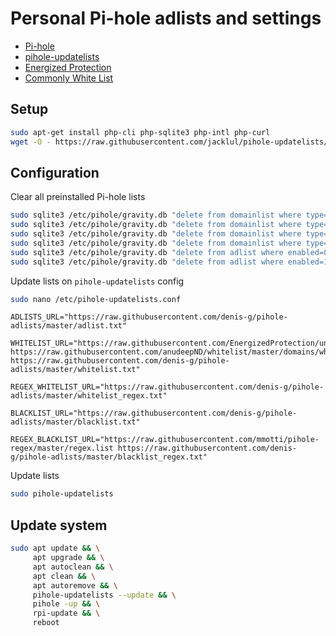 # Personal Pi-hole adlists and settings

- [Pi-hole](https://github.com/pi-hole/pi-hole)
- [pihole-updatelists](https://github.com/jacklul/pihole-updatelists)
- [Energized Protection](https://github.com/EnergizedProtection/block)
- [Commonly White List](https://github.com/anudeepND/whitelist)

## Setup

```sh
sudo apt-get install php-cli php-sqlite3 php-intl php-curl
wget -O - https://raw.githubusercontent.com/jacklul/pihole-updatelists/master/install.sh | sudo bash
```

## Configuration

Clear all preinstalled Pi-hole lists

```sh
sudo sqlite3 /etc/pihole/gravity.db "delete from domainlist where type=0;" # whitelist
sudo sqlite3 /etc/pihole/gravity.db "delete from domainlist where type=1;" # blacklist
sudo sqlite3 /etc/pihole/gravity.db "delete from domainlist where type=2;" # regex whitelist
sudo sqlite3 /etc/pihole/gravity.db "delete from domainlist where type=3;" # regex blacklist
sudo sqlite3 /etc/pihole/gravity.db "delete from adlist where enabled=0;" # disabled adlists
sudo sqlite3 /etc/pihole/gravity.db "delete from adlist where enabled=1;" # enabled adlists
```

Update lists on `pihole-updatelists` config

```sh
sudo nano /etc/pihole-updatelists.conf
```

```
ADLISTS_URL="https://raw.githubusercontent.com/denis-g/pihole-adlists/master/adlist.txt"

WHITELIST_URL="https://raw.githubusercontent.com/EnergizedProtection/unblock/master/basic/formats/domains.txt https://raw.githubusercontent.com/anudeepND/whitelist/master/domains/whitelist.txt https://raw.githubusercontent.com/denis-g/pihole-adlists/master/whitelist.txt"

REGEX_WHITELIST_URL="https://raw.githubusercontent.com/denis-g/pihole-adlists/master/whitelist_regex.txt"

BLACKLIST_URL="https://raw.githubusercontent.com/denis-g/pihole-adlists/master/blacklist.txt"

REGEX_BLACKLIST_URL="https://raw.githubusercontent.com/mmotti/pihole-regex/master/regex.list https://raw.githubusercontent.com/denis-g/pihole-adlists/master/blacklist_regex.txt"
```

Update lists

```sh
sudo pihole-updatelists
```

## Update system

```sh
sudo apt update && \
     apt upgrade && \
     apt autoclean && \
     apt clean && \
     apt autoremove && \
     pihole-updatelists --update && \
     pihole -up && \
     rpi-update && \
     reboot
```
